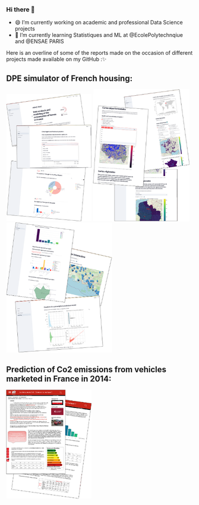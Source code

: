 ### Hi there 👋

- 😄 I’m currently working on academic and professional  Data Science projects
- 🌱 I’m currently learning Statistiques and ML at @EcolePolytechnqiue and @ENSAE PARIS

Here is an overline of some of the reports made on the occasion of different projects made available on my GitHub :✨


## DPE simulator of French housing:
<img src="demo_App_1.png" alt="Demo App 01" width="230" /> <img src="demo_App_2.png" alt="Demo App 02" width="260" /> <img src="demo_App_3.png" alt="Demo App 03" width="285" />

## Prediction of Co2 emissions from vehicles marketed in France in 2014:
<img src="demo_rapport.png" alt="Demo R" width="230" />
